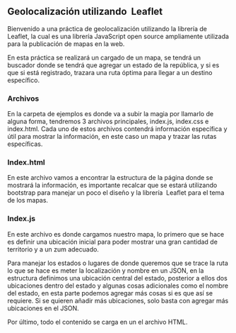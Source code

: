 ## Geolocalización utilizando  Leaflet

Bienvenido a una práctica de geolocalización utilizando la librería de  Leaflet, la cual es una librería JavaScript open source ampliamente utilizada para la publicación de mapas en la web.

En esta práctica se realizará un cargado de un mapa, se tendrá un buscador donde se tendrá que agregar un estado de la república, y si es que si está registrado, trazara una ruta óptima para llegar a un destino específico.

### Archivos
En la carpeta de ejemplos es donde va a subir la magia por llamarlo de alguna forma, tendremos 3 archivos principales, index.js, index.css e index.html.
Cada uno de estos archivos contendrá información específica y útil para mostrar la información, en este caso un mapa y trazar las rutas específicas.

### Index.html

En este archivo vamos a encontrar la estructura de la página donde se mostrará la información, es importante recalcar que se estará utilizando bootstrap para manejar un poco el diseño y la librería  Leaflet para el tema de los mapas.

### Index.js

En este archivo es donde cargamos nuestro mapa, lo primero que se hace es definir una ubicación inicial para poder mostrar una gran cantidad de territorio y a un zum adecuado.

Para manejar los estados o lugares de donde queremos que se trace la ruta lo que se hace es meter la localización y nombre en un JSON, en la estructura definimos una ubicación central del estado, posterior a ellos dos ubicaciones dentro del estado y algunas cosas adicionales como el nombre del estado, en esta parte podemos agregar más cosas si es que así se requiere.
Si se quieren añadir más ubicaciones, solo basta con agregar más ubicaciones en el JSON.

Por último, todo el contenido se carga en un el archivo HTML.
